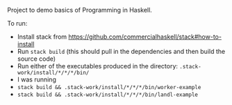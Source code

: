 Project to demo basics of Programming in Haskell.

To run:
 - Install stack from https://github.com/commercialhaskell/stack#how-to-install
 - Run `stack build` (this should pull in the dependencies and then build the source code)
 - Run either of the executables produced in the directory: `.stack-work/install/*/*/*/bin/`
 - I was running
  - `stack build && .stack-work/install/*/*/*/bin/worker-example`
  - `stack build && .stack-work/install/*/*/*/bin/landl-example`
